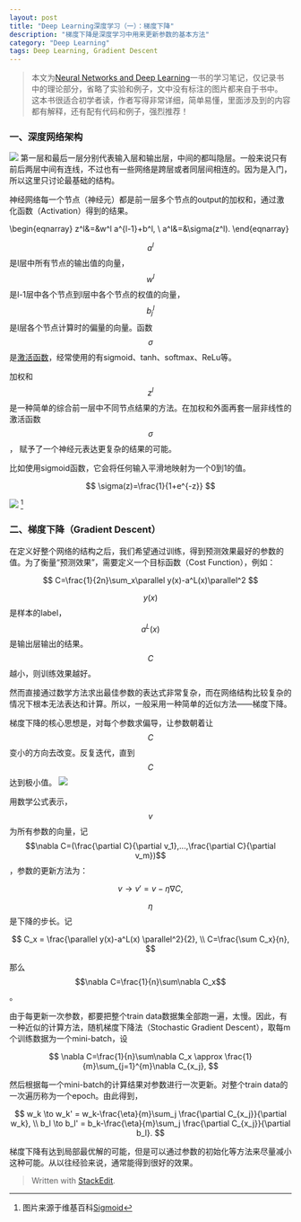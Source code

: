 ```yaml
---
layout: post
title: "Deep Learning深度学习（一）：梯度下降"
description: "梯度下降是深度学习中用来更新参数的基本方法"
category: "Deep Learning"
tags: Deep Learning, Gradient Descent
---
```


> 本文为[Neural Networks and Deep Learning](http://neuralnetworksanddeeplearning.com)一书的学习笔记，仅记录书中的理论部分，省略了实验和例子，文中没有标注的图片都来自于书中。
> 这本书很适合初学者读，作者写得非常详细，简单易懂，里面涉及到的内容都有解释，还有配有代码和例子，强烈推荐！

### 一、深度网络架构

![](http://neuralnetworksanddeeplearning.com/images/tikz11.png)
第一层和最后一层分别代表输入层和输出层，中间的都叫隐层。一般来说只有前后两层中间有连线，不过也有一些网络是跨层或者同层间相连的。因为是入门，所以这里只讨论最基础的结构。

神经网络每一个节点（神经元）都是前一层多个节点的output的加权和，通过激化函数（Activation）得到的结果。

\begin{eqnarray}
z^l&=&w^l a^{l-1}+b^l, \\
a^l&=&\sigma(z^l).
\end{eqnarray}

$$a^l$$是l层中所有节点的输出值的向量，$$w^l$$是l-1层中各个节点到l层中各个节点的权值的向量，$$b_j^l$$是l层各个节点计算时的偏量的向量。函数$$\sigma$$是[激活函数](https://en.wikipedia.org/wiki/Activation_function)，经常使用的有sigmoid、tanh、softmax、ReLu等。

加权和$$z^l$$是一种简单的综合前一层中不同节点结果的方法。在加权和外面再套一层非线性的激活函数$$\sigma$$， 赋予了一个神经元表达更复杂的结果的可能。

比如使用sigmoid函数，它会将任何输入平滑地映射为一个0到1的值。

$$
\sigma(z)=\frac{1}{1+e^{-z}}
$$

![](https://upload.wikimedia.org/wikipedia/commons/thumb/8/88/Logistic-curve.svg/600px-Logistic-curve.svg.png) [^footnote]

[^footnote]: 图片来源于维基百科[Sigmoid](https://en.wikipedia.org/wiki/Sigmoid_function)

### 二、梯度下降（Gradient Descent）

在定义好整个网络的结构之后，我们希望通过训练，得到预测效果最好的参数的值。为了衡量“预测效果”，需要定义一个目标函数（Cost Function），例如：

$$
C=\frac{1}{2n}\sum_x\parallel y(x)-a^L(x)\parallel^2
$$

$$y(x)$$是样本的label，$$a^L(x)$$是输出层输出的结果。$$C$$越小，则训练效果越好。

然而直接通过数学方法求出最佳参数的表达式非常复杂，而在网络结构比较复杂的情况下根本无法表达和计算。所以，一般采用一种简单的近似方法——梯度下降。

梯度下降的核心思想是，对每个参数求偏导，让参数朝着让$$C$$变小的方向去改变。反复迭代，直到$$C$$达到极小值。
![](http://neuralnetworksanddeeplearning.com/images/valley_with_ball.png)

用数学公式表示，$$v$$为所有参数的向量，记$$\nabla C=(\frac{\partial C}{\partial v_1},...,\frac{\partial C}{\partial v_m})$$，参数的更新方法为：

$$
v \to v' = v-\eta \nabla C,
$$

$$\eta$$是下降的步长。记

$$
C_x = \frac{\parallel y(x)-a^L(x) \parallel^2}{2}, \\
C=\frac{\sum C_x}{n},
$$

那么$$\nabla C=\frac{1}{n}\sum\nabla C_x$$。

由于每更新一次参数，都要把整个train data数据集全部跑一遍，太慢。因此，有一种近似的计算方法，随机梯度下降法（Stochastic Gradient Descent），取每m个训练数据为一个mini-batch，设

$$
\nabla C=\frac{1}{n}\sum\nabla C_x \approx \frac{1}{m}\sum_{j=1}^{m}\nabla C_{x_j},
$$

然后根据每一个mini-batch的计算结果对参数进行一次更新。对整个train data的一次遍历称为一个epoch。由此得到，

$$
w_k \to w_k' = w_k-\frac{\eta}{m}\sum_j \frac{\partial C_{x_j}}{\partial w_k}, \\
b_l \to b_l' = b_k-\frac{\eta}{m}\sum_j \frac{\partial C_{x_j}}{\partial b_l}.
$$

梯度下降有达到局部最优解的可能，但是可以通过参数的初始化等方法来尽量减小这种可能。从以往经验来说，通常能得到很好的效果。

> Written with [StackEdit](https://stackedit.io/).
